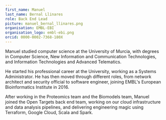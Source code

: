 ```yaml
---
first_name: Manuel
last_name: Bernal Llinares
role: Back End Lead
picture: manuel_bernal_llinares.png
organisation: EMBL-EBI
organisation_logo: embl-ebi.png
orcid: 0000-0002-7368-180X
---
```


Manuel studied computer science at the University of Murcia, with degrees in Computer Science, New Information and Communication Technologies, and Information Technologies and Advanced Telematics. 

He started his professional career at the University, working as a Systems Administrator. He has then moved through different roles, from network architect and security official to software engineer, joining EMBL's European Bioinformatics Institute in 2016. 

After working in the Proteomics team and the Biomodels team, Manuel joined the Open Targets back end team, working on our cloud infrastructure and data analysis pipelines, and delivering engineering magic using Terraform, Google Cloud, Scala and Spark.
